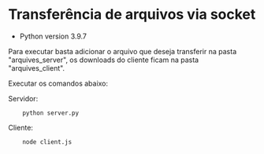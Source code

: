 # Transferência de arquivos via socket

- Python version 3.9.7

Para executar basta adicionar o arquivo que deseja transferir na pasta "arquives_server", os downloads do cliente ficam na pasta "arquives_client".

Executar os comandos abaixo:

Servidor:

```
    python server.py
```

Cliente:

```
    node client.js
```


